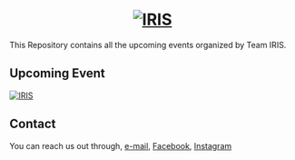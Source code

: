 <h1 align="center">
  <br>
  <a href="https://i.imgur.com/53qOPyT.jpg"><img src="https://i.imgur.com/53qOPyT.jpg "alt="IRIS"></a>
</h1>

This Repository contains all the upcoming events organized by Team IRIS.

## Upcoming Event 
 <a href="https://i.imgur.com/SKx8HxE.jpg"><img src="https://i.imgur.com/SKx8HxE.jpg" alt="IRIS"></a>

## Contact 
You can reach us out through, [e-mail](mailto:teamiris.gu@gmail.com), [Facebook](https://www.facebook.com/IRISgalgotias), [Instagram](https://www.instagram.com/team_iris_gu)
